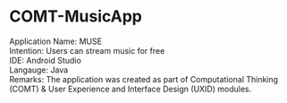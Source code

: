 # COMT-MusicApp

Application Name: MUSE  
Intention: Users can stream music for free  
IDE: Android Studio  
Langauge: Java  
Remarks: The application was created as part of Computational Thinking (COMT) & User Experience and Interface Design (UXID) modules.

